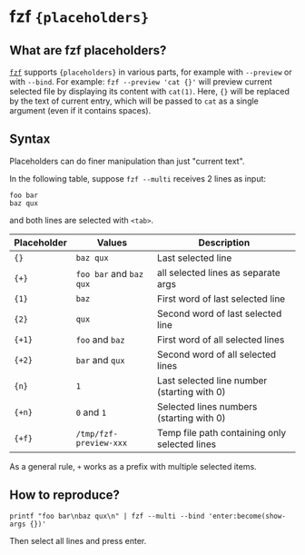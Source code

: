 # fzf `{placeholders}`

## What are fzf placeholders?

[`fzf`](https://github.com/junegunn/fzf) supports `{placeholders}` in various parts, for example with `--preview` or with `--bind`.
For example: `fzf --preview 'cat {}'` will preview current selected file by displaying its content with `cat(1)`.
Here, `{}` will be replaced by the text of current entry, which will be passed to `cat` as a single argument (even if it contains spaces).

## Syntax

Placeholders can do finer manipulation than just "current text".

In the following table, suppose `fzf --multi` receives 2 lines as input:

```
foo bar
baz qux
```

and both lines are selected with `<tab>`.

| Placeholder | Values                  | Description                                   |
|-------------|-------------------------|-----------------------------------------------|
| `{}`        | `baz qux`               | Last selected line                            |
| `{+}`       | `foo bar` and `baz qux` | all selected lines as separate args           |
| `{1}`       | `baz`                   | First word of last selected line              |
| `{2}`       | `qux`                   | Second word of last selected line             |
| `{+1}`      | `foo` and `baz`         | First word of all selected lines              |
| `{+2}`      | `bar` and `qux`         | Second word of all selected lines             |
| `{n}`       | `1`                     | Last selected line number (starting with 0)   |
| `{+n}`      | `0` and `1`             | Selected lines numbers (starting with 0)      |
| `{+f}`      | `/tmp/fzf-preview-xxx`  | Temp file path containing only selected lines |

As a general rule, `+` works as a prefix with multiple selected items.


## How to reproduce?

`printf "foo bar\nbaz qux\n" | fzf --multi --bind 'enter:become(show-args {})'`

Then select all lines and press enter.
